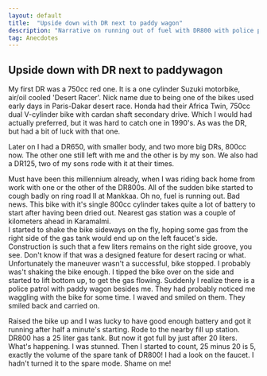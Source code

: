 ```yaml
---
layout: default
title:  "Upside down with DR next to paddy wagon"
description: "Narrative on running out of fuel with DR800 with police patrol paddy wagon showing interest on my maneuvers."
tag: Anecdotes
---
```


## Upside down with DR next to paddywagon

My first DR was a 750cc red one. It is a one cylinder Suzuki motorbike, air/oil cooled 'Desert Racer'. Nick name due to being one of the bikes used early days in Paris-Dakar desert race. Honda had their Africa Twin, 750cc dual V-cylinder bike with cardan shaft secondary drive. Which I would had actually preferred, but it was hard to catch one in 1990's. As was the DR, but had a bit of luck with that one.

Later on I had a DR650, with smaller body, and two more big DRs, 800cc now. The other one still left with me and the other is by my son. We also had a DR125, two of my sons rode with it at their times.

Must have been this millennium already, when I was riding back home from work with one or the other of the DR800s. All of the sudden bike started to cough badly on ring road II at Mankkaa. Oh no, fuel is running out. Bad news. This bike with it's single 800cc cylinder takes quite a lot of battery to start after having been dried out. Nearest gas station was a couple of kilometers ahead in Karamalmi.  
I started to shake the bike sideways on the fly, hoping some gas from the right side of the gas tank would end up on the left faucet's side. Construction is such that a few liters remains on the right side groove, you see. Don't know if that was a designed feature for desert racing or what.
Unfortunately the maneuver wasn't a successful, bike stopped. I probably was't shaking the bike enough. I tipped the bike over on the side and started to lift bottom up, to get the gas flowing. Suddenly I realize there is a police patrol with paddy wagon besides me. They had probably noticed me waggling with the bike for some time. I waved and smiled on them. They smiled back and carried on.

Raised the bike up and I was lucky to have good enough battery and got it running after half a minute's starting. Rode to the nearby fill up station. DR800 has a 25 liter gas tank. But now it got full by just after 20 liters.  
What's happening. I was stunned. Then I started to count, 25 minus 20 is 5, exactly the volume of the spare tank of DR800! I had a look on the faucet. I hadn't turned it to the spare mode. Shame on me!
